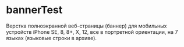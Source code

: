 # bannerTest

Верстка полноэкранной веб-страницы (баннер) для мобильных устройств iPhone SE, 8, 8+, X, 12, все в портретной ориентации, на 7 языках (языковые строки в архиве). 
